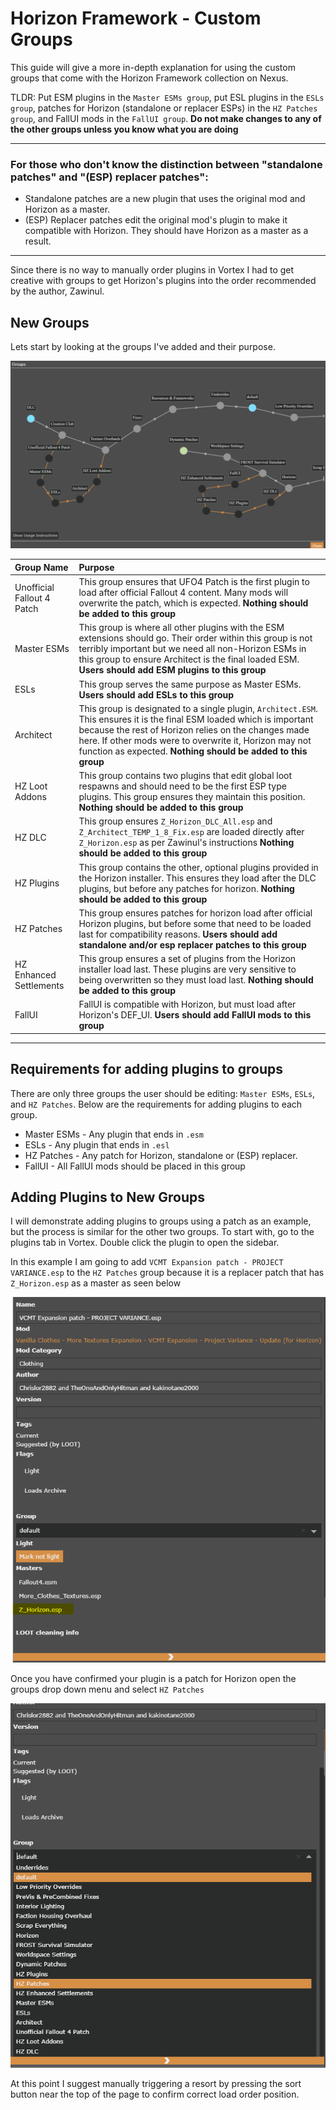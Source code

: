 # Horizon Framework - Custom Groups 

This guide will give a more in-depth explanation for using the custom groups that come with the Horizon Framework collection on Nexus.


TLDR: Put ESM plugins in the `Master ESMs group`, put ESL plugins in the `ESLs group`, patches for Horizon (standalone or replacer ESPs) in the `HZ Patches group`, and FallUI mods in the `FallUI group`. **Do not make changes to any of the other groups unless you know what you are doing**

---

### **For those who don't know the distinction between "standalone patches" and "(ESP) replacer patches":**
  - Standalone patches are a new plugin that uses the original mod and Horizon as a master.
  - (ESP) Replacer patches edit the original mod's plugin to make it compatible with Horizon. They should have Horizon as a master as a result.

---

Since there is no way to manually order plugins in Vortex I had to get creative with groups to get Horizon's plugins into the order recommended by the author, Zawinul.

## New Groups

Lets start by looking at the groups I've added and their purpose.

![Horizon Vortex Groups](./images/hz-vortex-groups.png)

| Group Name | Purpose |
| :--------- | :------ |
| Unofficial Fallout 4 Patch | This group ensures that UFO4 Patch is the first plugin to load after official Fallout 4 content. Many mods will overwrite the patch, which is expected. **Nothing should be added to this group** |
|Master ESMs | This group is where all other plugins with the ESM extensions should go. Their order within this group is not terribly important but we need all non-Horizon ESMs in this group to ensure Architect is the final loaded ESM. **Users should add ESM plugins to this group** |
| ESLs | This group serves the same purpose as Master ESMs. **Users should add ESLs to this group** |
|Architect | This group is designated to a single plugin, `Architect.ESM`. This ensures it is the final ESM loaded which is important because the rest of Horizon relies on the changes made here. If other mods were to overwrite it, Horizon may not function as expected. **Nothing should be added to this group** | 
| HZ Loot Addons | This group contains two plugins that edit global loot respawns and should need to be the first ESP type plugins. This group ensures they maintain this position. **Nothing should be added to this group** |
| HZ DLC | This group ensures `Z_Horizon_DLC_All.esp` and `Z_Architect_TEMP_1_8_Fix.esp` are loaded directly after `Z_Horizon.esp` as per Zawinul's instructions **Nothing should be added to this group** |
| HZ Plugins | This group contains the other, optional plugins provided in the Horizon installer. This ensures they load after the DLC plugins, but before any patches for horizon. **Nothing should be added to this group** |
| HZ Patches | This group ensures patches for horizon load after official Horizon plugins, but before some that need to be loaded last for compatibility reasons. **Users should add standalone and/or esp replacer patches to this group** |
| HZ Enhanced Settlements | This group ensures a set of plugins from the Horizon installer load last. These plugins are very sensitive to being overwritten so they must load last. **Nothing should be added to this group** |
| FallUI | FallUI is compatible with Horizon, but must load after Horizon's DEF_UI. **Users should add FallUI mods to this group**

---

## Requirements for adding plugins to groups

There are only three groups the user should be editing: `Master ESMs`, `ESLs`, and `HZ Patches`. Below are the requirements for adding plugins to each group.

  - Master ESMs - Any plugin that ends in `.esm`
  - ESLs - Any plugin that ends in `.esl`
  - HZ Patches - Any patch for Horizon, standalone or (ESP) replacer.
  - FallUI - All FallUI mods should be placed in this group

## Adding Plugins to New Groups

I will demonstrate adding plugins to groups using a patch as an example, but the process is similar for the other two groups. To start with, go to the plugins tab in Vortex. Double click the plugin to open the sidebar.

In this example I am going to add `VCMT Expansion patch - PROJECT VARIANCE.esp` to the `HZ Patches` group because it is a replacer patch that has `Z_Horizon.esp` as a master as seen below

![Patch plugin](./images/hz-patch-group01.png)

Once you have confirmed your plugin is a patch for Horizon open the groups drop down menu and select `HZ Patches`

![Change group](./images/hz-patch-group02.png)

At this point I suggest manually triggering a resort by pressing the sort button near the top of the page to confirm correct load order position.